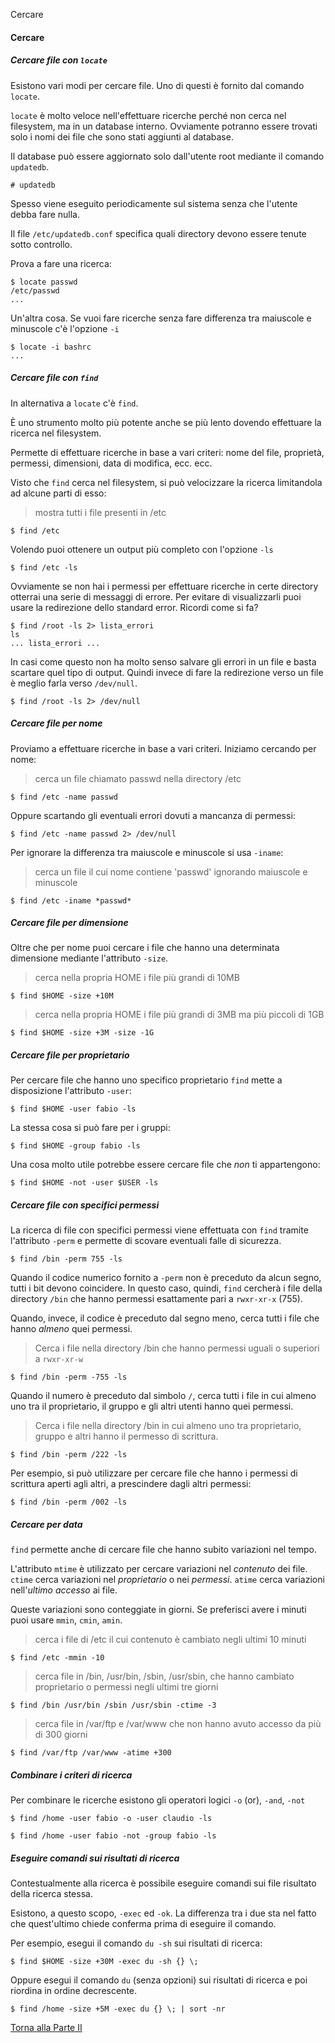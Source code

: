 Cercare


#### Cercare

##### Cercare file con `locate`

Esistono vari modi per cercare file. Uno di questi è fornito dal comando `locate`.

`locate` è molto veloce nell'effettuare ricerche perché non cerca nel
filesystem, ma in un database interno. Ovviamente potranno essere trovati
solo i nomi dei file che sono stati aggiunti al database.

Il database può essere aggiornato solo dall'utente root mediante il comando
`updatedb`.

```
# updatedb
```

Spesso viene eseguito periodicamente sul sistema senza che l'utente
debba fare nulla.

Il file `/etc/updatedb.conf` specifica quali directory devono essere
tenute sotto controllo.

Prova a fare una ricerca:

```
$ locate passwd
/etc/passwd
...
```

Un'altra cosa. Se vuoi fare ricerche senza
fare differenza tra maiuscole e minuscole c'è l'opzione `-i`

```
$ locate -i bashrc
...
```

##### Cercare file con `find`

In alternativa a `locate` c'è `find`.

&Egrave; uno strumento molto più potente anche se più lento dovendo
effettuare la ricerca nel filesystem.

Permette di effettuare ricerche in
base a vari criteri: nome del file, proprietà, permessi, dimensioni, data di
modifica, ecc. ecc.

Visto che `find` cerca nel filesystem, si può velocizzare la ricerca limitandola
ad alcune parti di esso:

> mostra tutti i file presenti in /etc

```
$ find /etc
```

Volendo puoi ottenere un output più completo con l'opzione `-ls`

```
$ find /etc -ls
```

Ovviamente se non hai i permessi per effettuare ricerche in certe directory
otterrai una serie di messaggi di errore.
Per evitare di visualizzarli puoi usare la redirezione dello standard error.
Ricordi come si fa?

```
$ find /root -ls 2> lista_errori
ls
... lista_errori ...
```

In casi come questo non ha molto senso salvare gli errori in un file
e basta scartare quel tipo di output. Quindi invece
di fare la redirezione verso un file è meglio farla verso `/dev/null`.

```
$ find /root -ls 2> /dev/null
```

##### Cercare file per nome

Proviamo a effettuare ricerche in base a vari criteri. Iniziamo cercando per nome:

> cerca un file chiamato passwd nella directory /etc

```
$ find /etc -name passwd
```

Oppure scartando gli eventuali errori dovuti a mancanza di permessi:

```
$ find /etc -name passwd 2> /dev/null
```

Per ignorare la differenza tra maiuscole e minuscole si usa `-iname`:

> cerca un file il cui nome contiene 'passwd' ignorando maiuscole e minuscole

```
$ find /etc -iname *passwd*
```

##### Cercare file per dimensione

Oltre che per nome puoi cercare i file che hanno una determinata
dimensione mediante l'attributo `-size`.

> cerca nella propria HOME i file più grandi di 10MB

```
$ find $HOME -size +10M
```

> cerca nella propria HOME i file più grandi di 3MB ma più piccoli di 1GB

```
$ find $HOME -size +3M -size -1G
```

##### Cercare file per proprietario

Per cercare file che hanno uno specifico
proprietario `find` mette a disposizione l'attributo `-user`:

```
$ find $HOME -user fabio -ls
```

La stessa cosa si può fare per i gruppi:

```
$ find $HOME -group fabio -ls
```

Una cosa molto utile potrebbe essere cercare file che *non* ti appartengono:

```
$ find $HOME -not -user $USER -ls
```

##### Cercare file con specifici permessi

La ricerca di file con specifici permessi
viene effettuata con `find` tramite l'attributo `-perm` e permette di scovare
eventuali falle di sicurezza.

```
$ find /bin -perm 755 -ls
```

Quando il codice numerico fornito a `-perm` non è preceduto da alcun
segno, tutti i bit devono coincidere. In questo caso, quindi,
`find` cercherà i file della directory `/bin`
che hanno permessi esattamente pari a `rwxr-xr-x` (755).

Quando, invece, il codice è preceduto dal segno meno,
cerca tutti i file che hanno *almeno* quei permessi.

> Cerca i file nella directory /bin che hanno permessi uguali o superiori a `rwxr-xr-w`

```
$ find /bin -perm -755 -ls
```

Quando il numero è preceduto dal simbolo `/`,
cerca tutti i file in cui almeno uno tra
il proprietario, il gruppo e gli altri utenti hanno
quei permessi.

> Cerca i file nella directory /bin in cui
almeno uno tra proprietario, gruppo e altri
hanno il permesso di scrittura.

```
$ find /bin -perm /222 -ls
```

Per esempio, si può utilizzare per cercare
file che hanno i permessi di scrittura aperti
agli altri, a prescindere dagli altri permessi:

```
$ find /bin -perm /002 -ls
```

##### Cercare per data

`find` permette anche di cercare file che hanno subito variazioni nel tempo.

L'attributo `mtime` è utilizzato per cercare variazioni nel *contenuto* dei file.
`ctime` cerca variazioni nel *proprietario* o nei *permessi*.
`atime` cerca variazioni nell'*ultimo accesso* ai file.

Queste variazioni sono conteggiate in giorni. Se preferisci avere i minuti
puoi usare `mmin`, `cmin`, `amin`.

> cerca i file di /etc il cui contenuto è cambiato negli ultimi 10 minuti

```
$ find /etc -mmin -10
```

> cerca file in /bin, /usr/bin, /sbin, /usr/sbin, che
hanno cambiato proprietario o permessi negli ultimi tre giorni

```
$ find /bin /usr/bin /sbin /usr/sbin -ctime -3
```

> cerca file in /var/ftp e /var/www che non hanno avuto accesso da più di 300 giorni

```
$ find /var/ftp /var/www -atime +300
```

##### Combinare i criteri di ricerca

Per combinare le ricerche esistono
gli operatori logici `-o` (or), `-and`, `-not`

```
$ find /home -user fabio -o -user claudio -ls
```

```
$ find /home -user fabio -not -group fabio -ls
```

##### Eseguire comandi sui risultati di ricerca

Contestualmente alla ricerca è possibile
eseguire comandi sui file risultato della ricerca stessa.

Esistono, a questo scopo, `-exec` ed `-ok`. La differenza tra i due sta nel fatto
che quest'ultimo chiede conferma prima di eseguire il comando.

Per esempio, esegui il comando `du -sh` sui risultati di ricerca:

```
$ find $HOME -size +30M -exec du -sh {} \;
```

Oppure esegui il comando `du` (senza opzioni) sui risultati di ricerca
e poi riordina in ordine decrescente.

```
$ find /home -size +5M -exec du {} \; | sort -nr
```

<a href="/activities/2">Torna alla Parte II</a>
